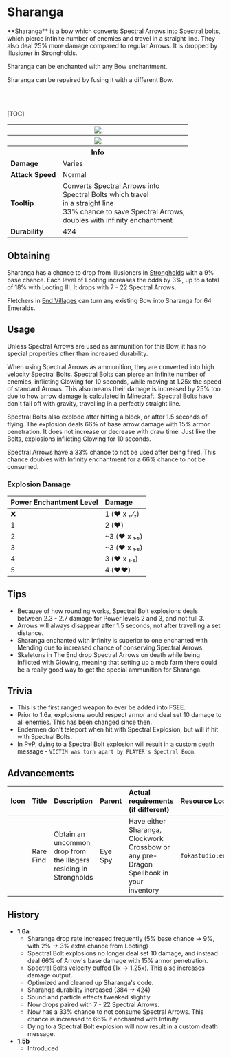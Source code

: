 # Sharanga
<div class="result foka-infobox-grid" markdown>
<div markdown class="foka-infobox-text">
**Sharanga** is a bow which converts <i class="icon-minecraft icon-minecraft-spectral-arrow"></i>Spectral Arrows into Spectral bolts, which pierce infinite number of enemies and travel in a straight line. They also deal 25% more damage compared to regular Arrows. It is dropped by Illusioner in Strongholds. 

<i class="icon-minecraft icon-minecraft-enchanted-book"></i> Sharanga can be enchanted with any Bow enchantment.

<i class="icon-minecraft icon-minecraft-anvil"></i> Sharanga can be repaired by fusing it with a different <i class="icon-minecraft icon-minecraft-bow"></i>Bow.

<br><br>

[TOC]

</div>
<div class="foka-infobox-table">
  <table id="foka-infobox--item">
	<tr>
		<th colspan="2" class="foka-infobox--top-image"><img src="../../assets/items/sharanga.png"></th>
	</tr>
    <tr>
		<th colspan="2" class="foka-infobox--top-image"><img src="../../assets/items/sharanga_pulling.gif"></th>
	</tr>
	<tr>
		<th colspan="2">Info</th>
	</tr>
	<tr>
		<td><b>Damage</b></td>
		<td>Varies</td>
	</tr>
	<tr>
		<td><b>Attack Speed</b></td>
		<td>Normal</td>
	</tr>
	<tr>
		<td><b>Tooltip</b></td>
		<td>Converts Spectral Arrows into
		<br>
		Spectral Bolts which travel
		<br>
		in a straight line
		<br>
		33% chance to save Spectral Arrows,
		<br>
		doubles with Infinity enchantment
		</td>
	</tr>
	<tr>
		<td><b>Durability</b></td>
		<td>424</td>
	</tr>
</table>
</div>
</div>

## Obtaining
Sharanga has a chance to drop from Illusioners in [Strongholds](../structures/stronghold.md) with a 9% base chance. Each level of Looting increases the odds by 3%, up to a total of 18% with Looting III. It drops with 7 - 22 <i class="icon-minecraft icon-minecraft-spectral-arrow"></i>Spectral Arrows.

Fletchers in [End Villages](../structures/end_village.md) can turn any existing Bow into Sharanga for 64 <i class="icon-minecraft icon-minecraft-emerald"></i>Emeralds.

## Usage
Unless <i class="icon-minecraft icon-minecraft-spectral-arrow"></i>Spectral Arrows are used as ammunition for this Bow, it has no special properties other than increased durability.

When using <i class="icon-minecraft icon-minecraft-spectral-arrow"></i>Spectral Arrows as ammunition, they are converted into high velocity Spectral Bolts. Spectral Bolts can pierce an infinite number of enemies, inflicting Glowing for 10 seconds, while moving at 1.25x the speed of standard Arrows. This also means their damage is increased by 25% too due to how arrow damage is calculated in Minecraft. Spectral Bolts have don't fall off with gravity, travelling in a perfectly straight line.

Spectral Bolts also explode after hitting a block, or after 1.5 seconds of flying. The explosion deals 66% of base arrow damage with 15% armor penetration. It does not increase or decrease with draw time. Just like the Bolts, explosions inflicting Glowing for 10 seconds.

<i class="icon-minecraft icon-minecraft-spectral-arrow"></i>Spectral Arrows have a 33% chance to not be used after being fired. This chance doubles with Infinity enchantment for a 66% chance to not be consumed.

### Explosion Damage

| Power Enchantment Level | Damage |
| :--- | :--- |
| :x: | 1 (:heart: х ₁ ⁄₂) |
| 1 | 2 (:heart:) |
| 2 | ~3 (:heart: х ₁.₅) |
| 3 | ~3 (:heart: х ₁.₅) |
| 4 | 3 (:heart: х ₁.₅) |
| 5 | 4 (:heart::heart:) |

## Tips
- Because of how rounding works, Spectral Bolt explosions deals between 2.3 - 2.7 damage for Power levels 2 and 3, and not full 3.
- Arrows will always disappear after 1.5 seconds, not after travelling a set distance.
- Sharanga enchanted with Infinity is superior to one enchanted with Mending due to increased chance of conserving <i class="icon-minecraft icon-minecraft-spectral-arrow"></i>Spectral Arrows.
- Skeletons in The End drop <i class="icon-minecraft icon-minecraft-spectral-arrow"></i>Spectral Arrows on death while being inflicted with Glowing, meaning that setting up a mob farm there could be a really good way to get the special ammunition for Sharanga.

## Trivia
- This is the first ranged weapon to ever be added into FSEE.
- Prior to 1.6a, explosions would respect armor and deal set 10 damage to all enemies. This has been changed since then.
- Endermen don't teleport when hit with Spectral Explosion, but will if hit with Spectral Bolts.
- In PvP, dying to a Spectral Bolt explosion will result in a custom death message - `VICTIM was torn apart by PLAYER's Spectral Boom`.

## Advancements
| Icon | Title | Description | Parent | Actual requirements (if different) | Resource Location |
| :--- | :--- | :--- | :--- | :--- | :--- |
| <div class="adv-div"><i class="adv adv-task"></i><i class="icon-adv icon-fsee icon-fsee-sharanga"></i></div> | Rare Find | Obtain an uncommon drop from the Illagers residing in Strongholds | Eye Spy | Have either Sharanga, Clockwork Crossbow or any pre-Dragon Spellbook in your inventory | `fokastudio:end/story/drop_rare_illager_loot` |

## History
- **1.6a**
	- Sharanga drop rate increased frequently (5% base chance -> 9%,  with 2% -> 3% extra chance from Looting)
	- Spectral Bolt explosions no longer deal set 10 damage, and instead deal 66% of Arrow's base damage with 15% armor penetration.
	- Spectral Bolts velocity buffed (1x -> 1.25x). This also increases damage output.
	- Optimized and cleaned up Sharanga's code.
	- Sharanga durability increased (384 -> 424)
	- Sound and particle effects tweaked slightly.
	- Now drops paired with 7 - 22 <i class="icon-minecraft icon-minecraft-spectral-arrow"></i>Spectral Arrows.
	- Now has a 33% chance to not consume <i class="icon-minecraft icon-minecraft-spectral-arrow"></i>Spectral Arrows. This chance is increased to 66% if enchanted with Infinity.
	- Dying to a Spectral Bolt explosion will now result in a custom death message.
- **1.5b**
	- Introduced
